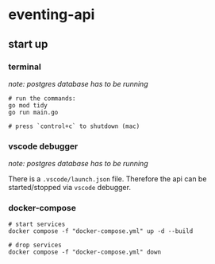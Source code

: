 # eventing-api

## start up

### terminal

_note: postgres database has to be running_

```
# run the commands:
go mod tidy
go run main.go

# press `control+c` to shutdown (mac)
```

### vscode debugger

_note: postgres database has to be running_

There is a `.vscode/launch.json` file. Therefore the api can be started/stopped via `vscode` debugger.

### docker-compose

```
# start services
docker compose -f "docker-compose.yml" up -d --build

# drop services
docker compose -f "docker-compose.yml" down
```
